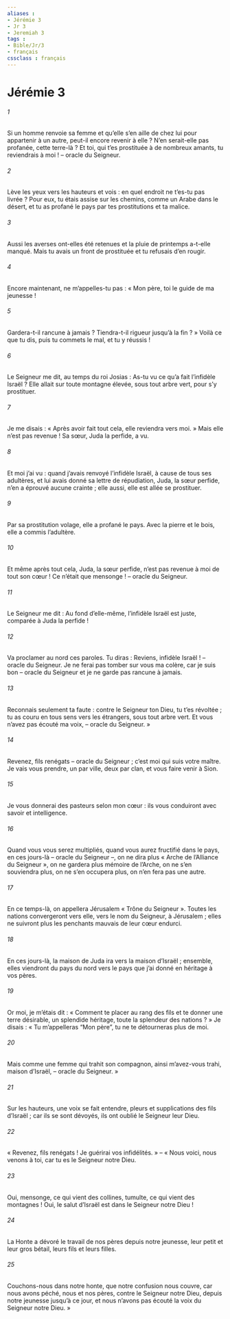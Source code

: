 ```yaml
---
aliases : 
- Jérémie 3
- Jr 3
- Jeremiah 3
tags : 
- Bible/Jr/3
- français
cssclass : français
---
```


# Jérémie 3

###### 1
Si un homme renvoie sa femme
et qu’elle s’en aille de chez lui pour appartenir à un autre,
peut-il encore revenir à elle ?
N’en serait-elle pas profanée, cette terre-là ?
Et toi, qui t’es prostituée à de nombreux amants,
tu reviendrais à moi !
– oracle du Seigneur.
###### 2
Lève les yeux vers les hauteurs et vois :
en quel endroit ne t’es-tu pas livrée ?
Pour eux, tu étais assise sur les chemins,
comme un Arabe dans le désert,
et tu as profané le pays
par tes prostitutions et ta malice.
###### 3
Aussi les averses ont-elles été retenues
et la pluie de printemps a-t-elle manqué.
Mais tu avais un front de prostituée
et tu refusais d’en rougir.
###### 4
Encore maintenant, ne m’appelles-tu pas :
« Mon père, toi le guide de ma jeunesse !
###### 5
Gardera-t-il rancune à jamais ?
Tiendra-t-il rigueur jusqu’à la fin ? »
Voilà ce que tu dis,
puis tu commets le mal, et tu y réussis !
###### 6
Le Seigneur me dit, au temps du roi Josias : As-tu vu ce qu’a fait l’infidèle Israël ? Elle allait sur toute montagne élevée, sous tout arbre vert, pour s’y prostituer.
###### 7
Je me disais : « Après avoir fait tout cela, elle reviendra vers moi. » Mais elle n’est pas revenue ! Sa sœur, Juda la perfide, a vu.
###### 8
Et moi j’ai vu : quand j’avais renvoyé l’infidèle Israël, à cause de tous ses adultères, et lui avais donné sa lettre de répudiation, Juda, la sœur perfide, n’en a éprouvé aucune crainte ; elle aussi, elle est allée se prostituer.
###### 9
Par sa prostitution volage, elle a profané le pays. Avec la pierre et le bois, elle a commis l’adultère.
###### 10
Et même après tout cela, Juda, la sœur perfide, n’est pas revenue à moi de tout son cœur ! Ce n’était que mensonge ! – oracle du Seigneur.
###### 11
Le Seigneur me dit : Au fond d’elle-même, l’infidèle Israël est juste, comparée à Juda la perfide !
###### 12
Va proclamer au nord ces paroles. Tu diras :
Reviens, infidèle Israël ! – oracle du Seigneur.
Je ne ferai pas tomber sur vous ma colère,
car je suis bon – oracle du Seigneur
et je ne garde pas rancune à jamais.
###### 13
Reconnais seulement ta faute :
contre le Seigneur ton Dieu, tu t’es révoltée ;
tu as couru en tous sens vers les étrangers,
sous tout arbre vert.
Et vous n’avez pas écouté ma voix,
– oracle du Seigneur. »
###### 14
Revenez, fils renégats – oracle du Seigneur ;
c’est moi qui suis votre maître.
Je vais vous prendre, un par ville, deux par clan,
et vous faire venir à Sion.
###### 15
Je vous donnerai des pasteurs selon mon cœur :
ils vous conduiront avec savoir et intelligence.
###### 16
Quand vous vous serez multipliés,
quand vous aurez fructifié dans le pays,
en ces jours-là – oracle du Seigneur –,
on ne dira plus « Arche de l’Alliance du Seigneur »,
on ne gardera plus mémoire de l’Arche,
on ne s’en souviendra plus,
on ne s’en occupera plus,
on n’en fera pas une autre.
###### 17
En ce temps-là,
on appellera Jérusalem « Trône du Seigneur ».
Toutes les nations convergeront vers elle,
vers le nom du Seigneur, à Jérusalem ;
elles ne suivront plus les penchants mauvais
de leur cœur endurci.
###### 18
En ces jours-là, la maison de Juda ira vers la maison d’Israël ;
ensemble, elles viendront du pays du nord
vers le pays que j’ai donné en héritage à vos pères.
###### 19
Or moi, je m’étais dit :
« Comment te placer au rang des fils
et te donner une terre désirable, un splendide héritage,
toute la splendeur des nations ? »
Je disais : « Tu m’appelleras “Mon père”,
tu ne te détourneras plus de moi.
###### 20
Mais comme une femme qui trahit son compagnon,
ainsi m’avez-vous trahi, maison d’Israël,
– oracle du Seigneur. »
###### 21
Sur les hauteurs, une voix se fait entendre,
pleurs et supplications des fils d’Israël ;
car ils se sont dévoyés,
ils ont oublié le Seigneur leur Dieu.
###### 22
« Revenez, fils renégats !
Je guérirai vos infidélités. »
– « Nous voici, nous venons à toi,
car tu es le Seigneur notre Dieu.
###### 23
Oui, mensonge, ce qui vient des collines,
tumulte, ce qui vient des montagnes !
Oui, le salut d’Israël est dans le Seigneur notre Dieu !
###### 24
La Honte a dévoré le travail de nos pères
depuis notre jeunesse,
leur petit et leur gros bétail,
leurs fils et leurs filles.
###### 25
Couchons-nous dans notre honte,
que notre confusion nous couvre,
car nous avons péché, nous et nos pères,
contre le Seigneur notre Dieu,
depuis notre jeunesse jusqu’à ce jour,
et nous n’avons pas écouté la voix du Seigneur notre Dieu. »
